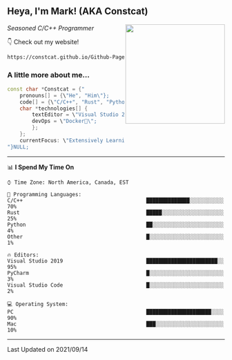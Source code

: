 <h2> Heya, I'm Mark! (AKA Constcat) </h2>
<img align='right' src="https://media2.giphy.com/media/du3J3cXyzhj75IOgvA/giphy.gif" width="230">
<p><em>Seasoned C/C++ Programmer 
</em></p>

👇 Check out my website!

```HTML
https://constcat.github.io/Github-Page/
```

### A little more about me...  

```C++
const char *Constcat = {"
    pronouns[] = {\"He", "Him\"};
    code[] = {\"C/C++", "Rust", "Python\"};
    char *technologies[] {
        textEditor = \"Visual Studio 2019\";
        devOps = \"Docker🐳\";
        };
    };
    currentFocus: \"Extensively Learning C/C++\",
"}NULL;
```

---

📊 **I Spend My Time On** 

```text
⌚︎ Time Zone: North America, Canada, EST

💬 Programming Languages: 
C/C++                                        ██████████████░░░░░░░░░░░   70% 
Rust                                         █████░░░░░░░░░░░░░░░░░░░░   25% 
Python                                       ██░░░░░░░░░░░░░░░░░░░░░░░   4% 
Other                                        █░░░░░░░░░░░░░░░░░░░░░░░░   1% 

🔥 Editors: 
Visual Studio 2019                           ███████████████████████░░   95% 
PyCharm                                      █░░░░░░░░░░░░░░░░░░░░░░░░   3% 
Visual Studio Code                           █░░░░░░░░░░░░░░░░░░░░░░░░   2% 

💻 Operating System: 
PC                                           █████████████████████░░░░   90%
Mac                                          ███░░░░░░░░░░░░░░░░░░░░░░   10%

```
---

<!-- ![Mark's GitHub stats](https://github-readme-stats.vercel.app/api?username=Constcat&show_icons=true&theme=radical&hide_border=true&count_private=true") -->

Last Updated on 2021/09/14
